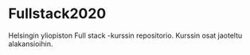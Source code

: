 # Fullstack2020
Helsingin yliopiston Full stack -kurssin repositorio. Kurssin osat jaoteltu alakansioihin.
